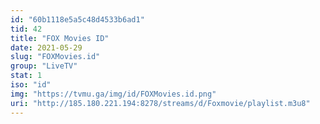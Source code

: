 ```yaml
---
id: "60b1118e5a5c48d4533b6ad1"
tid: 42
title: "FOX Movies ID"
date: 2021-05-29
slug: "FOXMovies.id"
group: "LiveTV"
stat: 1
iso: "id"
img: "https://tvmu.ga/img/id/FOXMovies.id.png"
uri: "http://185.180.221.194:8278/streams/d/Foxmovie/playlist.m3u8"
---
```

